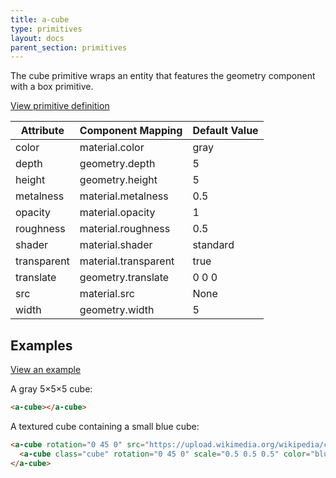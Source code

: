 ```yaml
---
title: a-cube
type: primitives
layout: docs
parent_section: primitives
---
```


The cube primitive wraps an entity that features the geometry component with a
box primitive.

[View primitive definition](https://github.com/aframevr/aframe/blob/master/elements/templates/a-cube.html)

| Attribute   | Component Mapping    | Default Value  |
|-------------|----------------------|----------------|
| color       | material.color       | gray           |
| depth       | geometry.depth       | 5              |
| height      | geometry.height      | 5              |
| metalness   | material.metalness   | 0.5            |
| opacity     | material.opacity     | 1              |
| roughness   | material.roughness   | 0.5            |
| shader      | material.shader      | standard       |
| transparent | material.transparent | true           |
| translate   | geometry.translate   | 0 0 0          |
| src         | material.src         | None           |
| width       | geometry.width       | 5              |

## Examples

[View an example](https://aframevr.github.io/aframe/examples/cubes/)

A gray 5&times;5&times;5 cube:

```html
<a-cube></a-cube>
```

A textured cube containing a small blue cube:

```html
<a-cube rotation="0 45 0" src="https://upload.wikimedia.org/wikipedia/commons/thumb/5/5c/Trefoil_knot_left.svg/2000px-Trefoil_knot_left.svg.png" opacity="0.5">
  <a-cube class="cube" rotation="0 45 0" scale="0.5 0.5 0.5" color="blue"></a-cube>
</a-cube>
```
